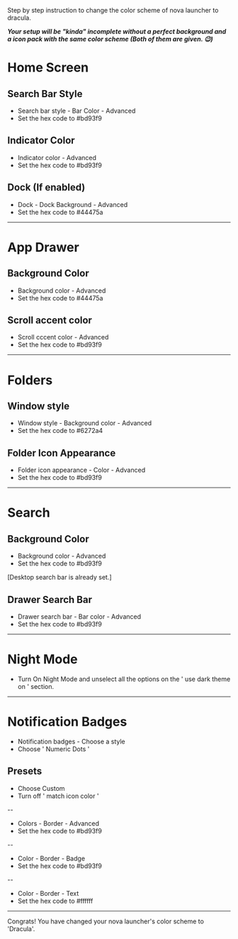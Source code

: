 Step by step instruction to change the color scheme of nova launcher to dracula.

***Your setup will be "kinda" incomplete without a perfect background and a icon pack with the same color scheme (Both of them are given. 😉)*** 

# Home Screen

## Search Bar Style

* Search bar style - Bar Color - Advanced
* Set the hex code to #bd93f9

## Indicator Color

* Indicator color - Advanced
* Set the hex code to #bd93f9

## Dock (If enabled)

* Dock - Dock Background - Advanced
* Set the hex code to #44475a

***
# App Drawer

## Background Color

* Background color - Advanced 
* Set the hex code to #44475a

## Scroll accent color

* Scroll  cccent color - Advanced
* Set the hex code to #bd93f9

***
# Folders

## Window style

* Window style - Background color - Advanced
* Set the hex code to #6272a4

## Folder Icon Appearance

* Folder icon appearance - Color - Advanced
* Set the hex code to #bd93f9

***
# Search

## Background Color

* Background color - Advanced
* Set the hex code to #bd93f9

[Desktop search bar is already set.]

##  Drawer Search Bar

* Drawer search bar - Bar color - Advanced 
* Set the hex code to #bd93f9

***
# Night Mode 

* Turn On Night Mode and unselect all the options on the ' use dark theme on ' section.

***
# Notification Badges

* Notification badges - Choose a style
* Choose ' Numeric Dots '

## Presets

* Choose Custom
* Turn off ' match icon color '

--

* Colors - Border - Advanced
* Set the hex code to #bd93f9

--

* Color - Border - Badge
* Set the hex code to #bd93f9

--

* Color - Border - Text
* Set the hex code to #ffffff

***

Congrats! You have changed your nova launcher's color scheme to 'Dracula'.








